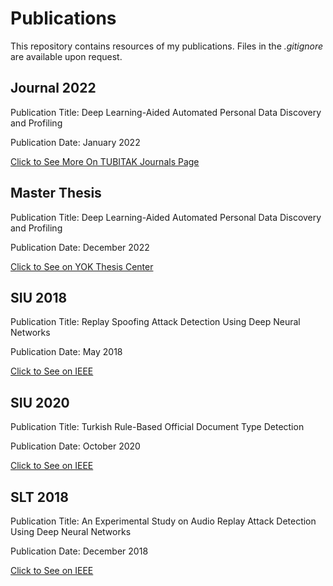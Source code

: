 # Publications

This repository contains resources of my publications.
Files in the _.gitignore_ are available upon request.

## Journal 2022

Publication Title: Deep Learning-Aided Automated Personal Data Discovery and Profiling

Publication Date: January 2022

[Click to See More On TUBITAK Journals Page](https://journals.tubitak.gov.tr/elektrik/abstract.htm?id=30487)

## Master Thesis

Publication Title: Deep Learning-Aided Automated Personal Data Discovery and Profiling

Publication Date: December 2022

[Click to See on YOK Thesis Center](https://bit.ly/3v94Ota)

## SIU 2018

Publication Title: Replay Spoofing Attack Detection Using Deep Neural Networks

Publication Date: May 2018

[Click to See on IEEE](https://ieeexplore.ieee.org/abstract/document/8404584)

## SIU 2020

Publication Title: Turkish Rule-Based Official Document Type Detection

Publication Date: October 2020

[Click to See on IEEE](https://ieeexplore.ieee.org/document/9302159)

## SLT 2018

Publication Title: An Experimental Study on Audio Replay Attack Detection Using Deep Neural Networks

Publication Date: December 2018

[Click to See on IEEE](https://ieeexplore.ieee.org/document/8639511)

